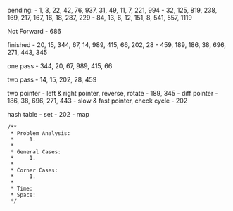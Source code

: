 pending:
    - 1, 3, 22, 42, 76, 937, 31, 49, 11, 7, 221, 994
    - 32, 125, 819, 238, 169, 217, 167, 16, 18, 287, 229
    - 84, 13, 6, 12, 151, 8, 541, 557, 1119

Not Forward
    - 686

finished
    - 20, 15, 344, 67, 14, 989, 415, 66, 202, 28
    - 459, 189, 186, 38, 696, 271, 443, 345

one pass
    - 344, 20, 67, 989, 415, 66

two pass
    - 14, 15, 202, 28, 459

two pointer
    - left & right pointer, reverse, rotate
        - 189, 345
    - diff pointer
        - 186, 38, 696, 271, 443
    - slow & fast pointer, check cycle
        - 202

hash table
    - set
        - 202
    - map

    /**
     * Problem Analysis:
     *     1.
     *
     * General Cases:
     *     1.
     *
     * Corner Cases:
     *     1.
     *
     * Time:
     * Space:
     */
